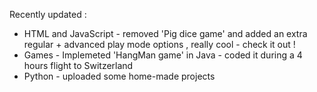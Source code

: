 Recently updated :

* HTML and JavaScript - removed 'Pig dice game' and added an extra regular + advanced play mode options , really cool - check it out !
* Games - Implemeted 'HangMan game' in Java - coded it during a 4 hours flight to Switzerland
* Python - uploaded some home-made projects
